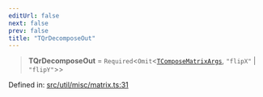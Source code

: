 ```yaml
---
editUrl: false
next: false
prev: false
title: "TQrDecomposeOut"
---
```


> **TQrDecomposeOut** = `Required`\<`Omit`\<[`TComposeMatrixArgs`](/api/fabric/namespaces/util/type-aliases/tcomposematrixargs/), `"flipX"` \| `"flipY"`\>\>

Defined in: [src/util/misc/matrix.ts:31](https://github.com/fabricjs/fabric.js/blob/977f797255d8c56b5b68360b0d45bed33697d2e8/src/util/misc/matrix.ts#L31)
